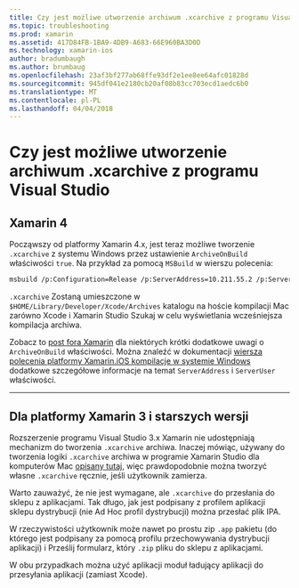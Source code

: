 ```yaml
---
title: Czy jest możliwe utworzenie archiwum .xcarchive z programu Visual Studio
ms.topic: troubleshooting
ms.prod: xamarin
ms.assetid: 417D84FB-1BA9-4DB9-A683-66E960BA3D0D
ms.technology: xamarin-ios
author: bradumbaugh
ms.author: brumbaug
ms.openlocfilehash: 23af3bf277ab68ffe93df2e1ee8ee64afc01828d
ms.sourcegitcommit: 945df041e2180cb20af08b83cc703ecd1aedc6b0
ms.translationtype: MT
ms.contentlocale: pl-PL
ms.lasthandoff: 04/04/2018
---
```

# <a name="is-it-possible-to-create-a-xcarchive-archive-from-visual-studio"></a>Czy jest możliwe utworzenie archiwum .xcarchive z programu Visual Studio

## <a name="for-xamarin-4"></a>Xamarin 4

Począwszy od platformy Xamarin 4.x, jest teraz możliwe tworzenie `.xcarchive` z systemu Windows przez ustawienie `ArchiveOnBuild` właściwości `true`. Na przykład za pomocą `MSBuild` w wierszu polecenia:

```bash
msbuild /p:Configuration=Release /p:ServerAddress=10.211.55.2 /p:ServerUser=xamUser /p:Platform=iPhone /p:ArchiveOnBuild=true /t:"Build" MyProject.csproj
```

`.xcarchive` Zostaną umieszczone w `$HOME/Library/Developer/Xcode/Archives` katalogu na hoście kompilacji Mac zarówno Xcode i Xamarin Studio Szukaj w celu wyświetlania wcześniejsza kompilacja archiwa.

Zobacz to [post fora Xamarin](https://forums.xamarin.com/discussion/comment/156635/#Comment_156635) dla niektórych krótki dodatkowe uwagi o `ArchiveOnBuild` właściwości. Można znaleźć w dokumentacji [wiersza polecenia platformy Xamarin.iOS kompilacje w systemie Windows](~/ios/get-started/installation/windows/connecting-to-mac/index.md) dodatkowe szczegółowe informacje na temat `ServerAddress` i `ServerUser` właściwości.

* * *

## <a name="for-xamarin-3-and-earlier"></a>Dla platformy Xamarin 3 i starszych wersji

Rozszerzenie programu Visual Studio 3.x Xamarin nie udostępniają mechanizm do tworzenia `.xcarchive` archiwa. Inaczej mówiąc, używany do tworzenia logiki `.xcarchive` archiwa w programie Xamarin Studio dla komputerów Mac [opisany tutaj](https://bugzilla.xamarin.com/show_bug.cgi?id=35#c5), więc prawdopodobnie można tworzyć własne `.xcarchive` ręcznie, jeśli użytkownik zamierza.

Warto zauważyć, że nie jest wymagane, ale `.xcarchive` do przesłania do sklepu z aplikacjami. Tak długo, jak jest podpisany z profilem aplikacji sklepu dystrybucji (nie Ad Hoc profil dystrybucji) można przesłać plik IPA.

W rzeczywistości użytkownik może nawet po prostu zip `.app` pakietu (do którego jest podpisany za pomocą profilu przechowywania dystrybucji aplikacji) i Prześlij formularz, który `.zip` pliku do sklepu z aplikacjami.

W obu przypadkach można użyć aplikacji moduł ładujący aplikacji do przesyłania aplikacji (zamiast Xcode).

